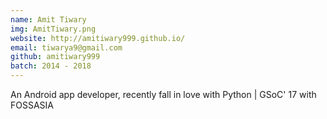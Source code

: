 ```yaml
---
name: Amit Tiwary
img: AmitTiwary.png
website: http://amitiwary999.github.io/
email: tiwarya9@gmail.com
github: amitiwary999
batch: 2014 - 2018
---
```


An Android app developer, recently fall in love with Python | GSoC' 17 with FOSSASIA
